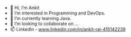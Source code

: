 - 👋 Hi, I’m Ankit
- 👀 I’m interested in Programming and DevOps.
- 🌱 I’m currently learning Java.
- 💞️ I’m looking to collaborate on ...
- 📫 LinkedIn - www.linkedin.com/in/ankit-raj-415142239

<!---
ankitraz/ankitraz is a ✨ special ✨ repository because its `README.md` (this file) appears on your GitHub profile.
You can click the Preview link to take a look at your changes.
--->

